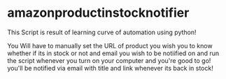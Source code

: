 # amazonproductinstocknotifier
This Script is result of learning curve of automation using python!


You Will have to manually set the URL of product you wish you to know whether if its in stock or not and email you wish to be notiified on and run the script whenever you turn on your computer and you're good to go! you'll be notified via email with title and link whenever its back in stock!
